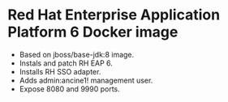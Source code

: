 # Red Hat Enterprise Application Platform 6 Docker image

* Based on jboss/base-jdk:8 image.
* Instals and patch RH EAP 6.
* Installs RH SSO adapter.
* Adds admin:ancine1! management user.
* Expose 8080 and 9990 ports.